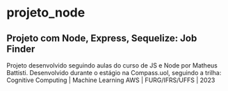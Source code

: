 # projeto_node

## Projeto com Node, Express, Sequelize: Job Finder

Projeto desenvolvido seguindo aulas do curso de JS e Node por Matheus Battisti.
Desenvolvido durante o estágio na Compass.uol, seguindo a trilha: Cognitive Computing | Machine Learning AWS | FURG/IFRS/UFFS | 2023
